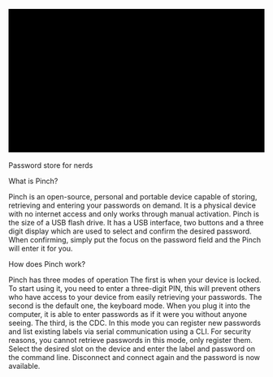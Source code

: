 ![Pinch Logo](https://github.com/jnthas/pinch/blob/main/resources/logo.gif?raw=true)

Password store for nerds

What is Pinch?

Pinch is an open-source, personal and portable device capable of storing, retrieving and entering your passwords on demand. It is a physical device with no internet access and only works through manual activation.
Pinch is the size of a USB flash drive. It has a USB interface, two buttons and a three digit display which are used to select and confirm the desired password. When confirming, simply put the focus on the password field and the Pinch will enter it for you.


How does Pinch work?

Pinch has three modes of operation
The first is when your device is locked. To start using it, you need to enter a three-digit PIN, this will prevent others who have access to your device from easily retrieving your passwords.
The second is the default one, the keyboard mode. When you plug it into the computer, it is able to enter passwords as if it were you without anyone seeing.
The third, is the CDC. In this mode you can register new passwords and list existing labels via serial communication using a CLI. For security reasons, you cannot retrieve passwords in this mode, only register them. Select the desired slot on the device and enter the label and password on the command line. Disconnect and connect again and the password is now available.

